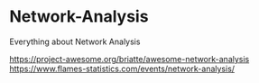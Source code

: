 # Network-Analysis
Everything about Network Analysis

https://project-awesome.org/briatte/awesome-network-analysis <br/>
https://www.flames-statistics.com/events/network-analysis/
